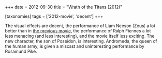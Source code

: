 +++
date = 2012-09-30
title = "Wrath of the Titans (2012)"

[taxonomies]
tags = ['2012-movie', 'decent']
+++

The visual effects are decent, the performance of Liam Neeson (Zeus) a
lot better than in [the previous movie], the performance of Ralph
Fiennes a lot less menacing (and less interesting), and the movie itself
less exciting. The new character, the son of Poseidon, is interesting.
Andromeda, the queen of the human army, is given a miscast and
uninteresting performance by Rosamund Pike.

  [the previous movie]: http://movies.tshepang.net/clash-of-the-titans-2010
